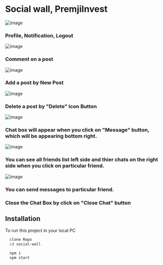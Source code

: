 # Social wall, PremjiInvest
![image](https://github.com/komals21/social-wall/assets/106916514/c165a505-1403-4290-ab97-ce072190e574)
### Profile, Notification, Logout
![image](https://github.com/komals21/social-wall/assets/106916514/e9832c5b-96a1-4a63-809f-5db1dc67fc65)
### Comment on a post
![image](https://github.com/komals21/social-wall/assets/106916514/246181c8-a9b7-4b69-8dba-683fddd0896b)
### Add a post by New Post
![image](https://github.com/komals21/social-wall/assets/106916514/67f2194f-6f53-4b18-b7b2-8cf0deddf0c0)
### Delete a post by "Delete" Icon Button
![image](https://github.com/komals21/social-wall/assets/106916514/c8e64591-a768-435c-a916-a8d8bcc177b8)
### Chat box will appear when you click on "Message" button, which will be appearing bottom right.
![image](https://github.com/komals21/social-wall/assets/106916514/9e89ab31-50a3-42c9-8b48-848ec92d4b3d)
### You can see all friends list left side and thier chats on the right side when you click on particular friend.
![image](https://github.com/komals21/social-wall/assets/106916514/7657c750-9754-4652-82e0-1a64ebb67177)
### You can send messages to particular friend.
### Close the Chat Box by click on "Close Chat" button



## Installation

To run this project in your local PC
```bash  
  clone Repo
  cd social-wall
```


```bash  
  npm i
  npm start
```
